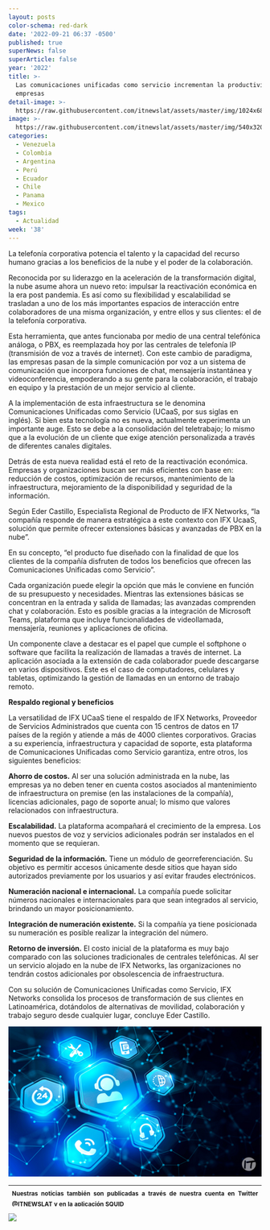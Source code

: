 ```yaml
---
layout: posts
color-schema: red-dark
date: '2022-09-21 06:37 -0500'
published: true
superNews: false
superArticle: false
year: '2022'
title: >-
  Las comunicaciones unificadas como servicio incrementan la productividad de
  empresas
detail-image: >-
  https://raw.githubusercontent.com/itnewslat/assets/master/img/1024x680/soluciones-unificadas-g.jpg
image: >-
  https://raw.githubusercontent.com/itnewslat/assets/master/img/540x320/soluciones-unificadas-p.jpg
categories:
  - Venezuela
  - Colombia
  - Argentina
  - Perú
  - Ecuador
  - Chile
  - Panama
  - Mexico
tags:
  - Actualidad
week: '38'
---
```

La telefonía corporativa potencia el talento y la capacidad del recurso humano gracias a los beneficios de la nube y el poder de la colaboración.
 
Reconocida por su liderazgo en la aceleración de la transformación digital, la nube asume ahora un nuevo reto: impulsar la reactivación económica en la era post pandemia. Es así como su flexibilidad y escalabilidad se trasladan a uno de los más importantes espacios de interacción entre colaboradores de una misma organización, y entre ellos y sus clientes: el de la telefonía corporativa.
 
Esta herramienta, que antes funcionaba por medio de una central telefónica análoga, o PBX, es reemplazada hoy por las centrales de telefonía IP (transmisión de voz a través de internet). Con este cambio de paradigma, las empresas pasan de la simple comunicación por voz a un sistema de comunicación que incorpora funciones de chat, mensajería instantánea y videoconferencia, empoderando a su gente para la colaboración, el trabajo en equipo y la prestación de un mejor servicio al cliente.
 
A la implementación de esta infraestructura se le denomina Comunicaciones Unificadas como Servicio (UCaaS, por sus siglas en inglés). Si bien esta tecnología no es nueva, actualmente experimenta un importante auge. Esto se debe a la consolidación del teletrabajo; lo mismo que a la evolución de un cliente que exige atención personalizada a través de diferentes canales digitales.
 
Detrás de esta nueva realidad está el reto de la reactivación económica. Empresas y organizaciones buscan ser más eficientes con base en: reducción de costos, optimización de recursos, mantenimiento de la infraestructura, mejoramiento de la disponibilidad y seguridad de la información.
 
Según Eder Castillo, Especialista Regional de Producto de IFX Networks, “la compañía responde de manera estratégica a este contexto con IFX UcaaS, solución que permite ofrecer extensiones básicas y avanzadas de PBX en la nube”.
 
En su concepto, “el producto fue diseñado con la finalidad de que los clientes de la compañía disfruten de todos los beneficios que ofrecen las Comunicaciones Unificadas como Servicio”.
 
Cada organización puede elegir la opción que más le conviene en función de su presupuesto y necesidades. Mientras las extensiones básicas se concentran en la entrada y salida de llamadas; las avanzadas comprenden chat y colaboración. Esto es posible gracias a la integración de Microsoft Teams, plataforma que incluye funcionalidades de videollamada, mensajería, reuniones y aplicaciones de oficina.
 
Un componente clave a destacar es el papel que cumple el softphone o software que facilita la realización de llamadas a través de internet. La aplicación asociada a la extensión de cada colaborador puede descargarse en varios dispositivos. Este es el caso de computadores, celulares y tabletas, optimizando la gestión de llamadas en un entorno de trabajo remoto.
 
**Respaldo regional y beneficios** 

La versatilidad de IFX UCaaS tiene el respaldo de IFX Networks, Proveedor de Servicios Administrados que cuenta con 15 centros de datos en 17 países de la región y atiende a más de 4000 clientes corporativos. Gracias a su experiencia, infraestructura y capacidad de soporte, esta plataforma de Comunicaciones Unificadas como Servicio garantiza, entre otros, los siguientes beneficios:
 
**Ahorro de costos.** Al ser una solución administrada en la nube, las empresas ya no deben tener en cuenta costos asociados al mantenimiento de infraestructura on premise (en las instalaciones de la compañía), licencias adicionales, pago de soporte anual; lo mismo que valores relacionados con infraestructura.
 
**Escalabilidad.** La plataforma acompañará el crecimiento de la empresa. Los nuevos puestos de voz y servicios adicionales podrán ser instalados en el momento que se requieran.
 
**Seguridad de la información.** Tiene un módulo de georreferenciación. Su objetivo es permitir accesos únicamente desde sitios que hayan sido autorizados previamente por los usuarios y así evitar fraudes electrónicos.
 
**Numeración nacional e internacional.** La compañía puede solicitar números nacionales e internacionales para que sean integrados al servicio, brindando un mayor posicionamiento.
 
**Integración de numeración existente.** Si la compañía ya tiene posicionada su numeración es posible realizar la integración del número.
 
**Retorno de inversión.** El costo inicial de la plataforma es muy bajo comparado con las soluciones tradicionales de centrales telefónicas. Al ser un servicio alojado en la nube de IFX Networks, las organizaciones no tendrán costos adicionales por obsolescencia de infraestructura.
 
Con su solución de Comunicaciones Unificadas como Servicio, IFX Networks consolida los procesos de transformación de sus clientes en Latinoamérica, dotándolos de alternativas de movilidad, colaboración y trabajo seguro desde cualquier lugar, concluye Eder Castillo.

![](https://raw.githubusercontent.com/itnewslat/assets/master/img/540x320/soluciones-unificadas-p.jpg)

<table style="height: 42px;" width="569">
<tbody>
<tr>
<td style="text-align: justify;"><sub><strong>Nuestras noticias también son publicadas a través de nuestra cuenta en Twitter <a href="https://twitter.com/itnewslat?lang=es">@ITNEWSLAT</a> y en la aplicación <a href="https://squidapp.co/en/">SQUID</a></strong></sub></td>
</tr>
</tbody>
</table>

<img src="https://tracker.metricool.com/c3po.jpg?hash=56f88a41e39ab42c063cc51676587a04"/>


